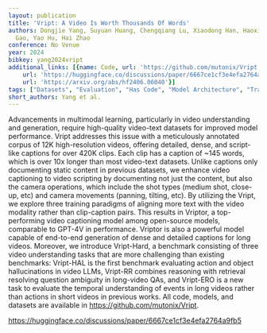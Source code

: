```yaml
---
layout: publication
title: 'Vript: A Video Is Worth Thousands Of Words'
authors: Dongjie Yang, Suyuan Huang, Chengqiang Lu, Xiaodong Han, Haoxin Zhang, Yan
  Gao, Yao Hu, Hai Zhao
conference: No Venue
year: 2024
bibkey: yang2024vript
additional_links: [{name: Code, url: 'https://github.com/mutonix/Vript'}, {name: Code,
    url: 'https://huggingface.co/discussions/paper/6667ce1cf3e4efa2764a9fb5'}, {name: Paper,
    url: 'https://arxiv.org/abs/hf2406.06040'}]
tags: ["Datasets", "Evaluation", "Has Code", "Model Architecture", "Training Techniques"]
short_authors: Yang et al.
---
```

Advancements in multimodal learning, particularly in video understanding and generation, require high-quality video-text datasets for improved model performance. Vript addresses this issue with a meticulously annotated corpus of 12K high-resolution videos, offering detailed, dense, and script-like captions for over 420K clips. Each clip has a caption of ~145 words, which is over 10x longer than most video-text datasets. Unlike captions only documenting static content in previous datasets, we enhance video captioning to video scripting by documenting not just the content, but also the camera operations, which include the shot types (medium shot, close-up, etc) and camera movements (panning, tilting, etc). By utilizing the Vript, we explore three training paradigms of aligning more text with the video modality rather than clip-caption pairs. This results in Vriptor, a top-performing video captioning model among open-source models, comparable to GPT-4V in performance. Vriptor is also a powerful model capable of end-to-end generation of dense and detailed captions for long videos. Moreover, we introduce Vript-Hard, a benchmark consisting of three video understanding tasks that are more challenging than existing benchmarks: Vript-HAL is the first benchmark evaluating action and object hallucinations in video LLMs, Vript-RR combines reasoning with retrieval resolving question ambiguity in long-video QAs, and Vript-ERO is a new task to evaluate the temporal understanding of events in long videos rather than actions in short videos in previous works. All code, models, and datasets are available in https://github.com/mutonix/Vript.

https://huggingface.co/discussions/paper/6667ce1cf3e4efa2764a9fb5